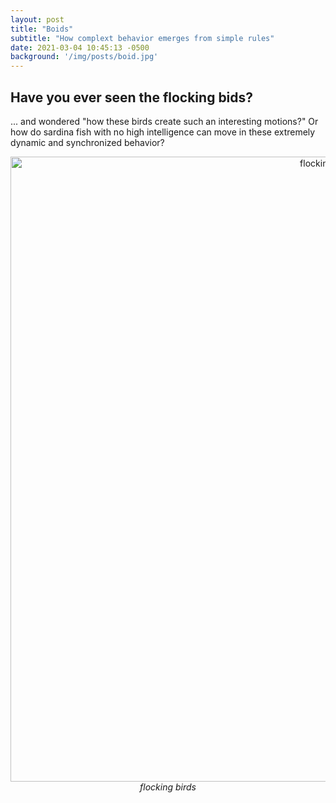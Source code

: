 ```yaml
---
layout: post
title: "Boids"
subtitle: "How complext behavior emerges from simple rules"
date: 2021-03-04 10:45:13 -0500
background: '/img/posts/boid.jpg'
---
```


## Have you ever seen the flocking bids?
... and wondered "how these birds create such an interesting motions?" Or how do sardina fish with no high intelligence can move in these extremely dynamic and synchronized behavior?


<div style="position: center;text-align:center;">
<img  style="width:1000px" class="img-fluid" src="https://i.mycdn.me/i?r=AzEPZsRbOZEKgBhR0XGMT1RkiIdL-HWY7F9PPlF1CC-fWqaKTM5SRkZCeTgDn6uOyic" alt="flocking birds"/>
<em >flocking birds </em>
</div>
